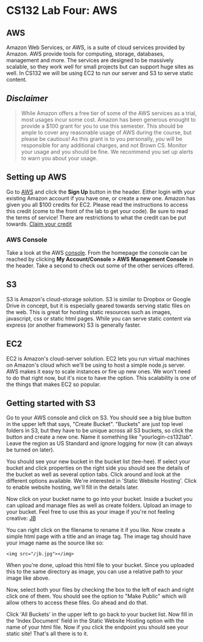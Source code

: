 # CS132 Lab Four: AWS

## AWS
Amazon Web Services, or AWS, is a suite of cloud services provided by Amazon. AWS provide tools for computing, storage, databases, management and more. The services are designed to be massively scalable, so they work well for small projects but can support huge sites as well. In CS132 we will be using EC2 to run our server and S3 to serve static content.

## *Disclaimer*
> While Amazon offers a free tier of some of the AWS services as a trial, most
> usages incur some cost. Amazon has been generous enought to provide a $100
> grant for you to use this semester. This should be ample to cover any
> reasonable usage of AWS during the course, but please be cautious! As this
> grant is to you personally, *you* will be responsible for any additional
> charges, and not Brown CS. Monitor your usage and you should be fine. We
> recommend you set up alerts to warn you about your usage.

## Setting up AWS
Go to [AWS](http://aws.amazon.com "Amazon Web Services") and click the **Sign Up** button in the header. Either login with your existing Amazon account if you have one, or create a new one.
Amazon has given you all $100 credits for EC2. Please read the instructions to
access this credit (come to the front of the lab to get your code). Be sure to
read the terms of service! There are restrictions to what the credit can be put 
towards. [Claim your credit](http://aws.amazon.com/awscredits/)

### AWS Console
Take a look at the AWS [console](http://console.aws.amazon.com/console/home "AWS console"). From the homepage the console can be reached by clicking **My Account/Console > AWS Management Console** in the header. Take a second to check out some of the other services offered.

## S3

S3 is Amazon's cloud-storage solution. S3 is similar to Dropbox or Google Drive
in concept, but it is especially geared towards serving static files on the web.
This is great for hosting static resources such as images, javascript, css or static
html pages. While you can serve static content via express (or another
framework) S3 is generally faster. 

## EC2

EC2 is Amazon's cloud-server solution. EC2 lets you run virtual machines on
Amazon's cloud which we'll be using to host a simple node.js server. AWS makes
it easy to scale instances or fire up new ones. We won't need to do that right
now, but it's nice to have the option. This scalability is one of the things that makes EC2
so popular.
 
## Getting started with S3

Go to your AWS console and click on S3. You should see a big blue button in the
upper left that says, "Create Bucket". "Buckets" are just top level folders in
S3, but they have to be unique across all S3 buckets, so click the button and
create a new one. Name it something like "yourlogin-cs132lab". Leave the region
as US Standard and ignore logging for now (it can always be turned on later).

You should see your new bucket in the bucket list (tee-hee). If select your
bucket and click properties on the right side you should see the details of the
bucket as well as several option tabs.  Click around and look at the different
options available. We're interested in 'Static Website Hosting'. Click to enable
website hosting, we'll fill in the details later.

Now click on your bucket name to go into your bucket. Inside a bucket you can
upload and manage files as well as create folders. Upload an image to your
bucket. Feel free to use this as your image if you're not feeling creative:
[JB](http://www.aceshowbiz.com/images/wennpic/justin-bieber-40th-anniversary-american-music-awards-06.jpg)

You can right click on the filename to rename it if you like. Now create a
simple html page with a title and an image tag. The image tag should have your
image name as the source like so:

    <img src="/jb.jpg"></img>

When you're done, upload this html file to your bucket. Since you uploaded
this to the same directory as image, you can use a relative path to your image
like above.

Now, select both your files by checking the box to the left of each and right
click one of them. You should see the option to "Make Public" which will allow
others to access these files. Go ahead and do that.

Click 'All Buckets' in the upper left to go back to your bucket list. Now fill
in the 'Index Document' field in the Static Website Hosting option with the name
of your html file. Now if you click the endpoint you should see your static
site! That's all there is to it. 
